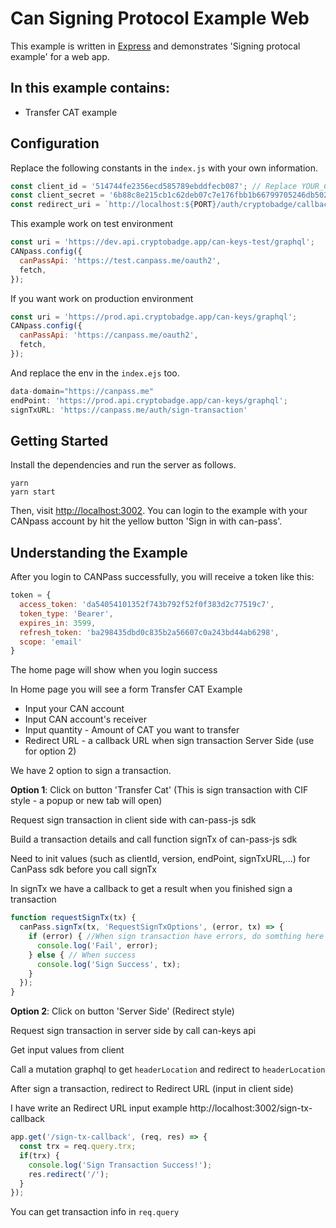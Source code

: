 # Can Signing Protocol Example Web

This example is written in [Express](https://expressjs.com/) and demonstrates 'Signing protocal example' for a web app.

## In this example contains:
- Transfer CAT example

## Configuration

Replace the following constants in the `index.js` with your own information. 

```javascript
const client_id = '514744fe2356ecd585789ebddfecb087'; // Replace YOUR_CLIENT_ID here
const client_secret = '6b88c8e215cb1c62deb07c7e176fbb1b66799705246db502127d2dd92cc7bff5'; // Replace YOUR_CLIENT_SECRET here
const redirect_uri = `http://localhost:${PORT}/auth/cryptobadge/callback`; // Replace YOUR_CALLBACK_URL here
```
This example work on test environment

```javascript
const uri = 'https://dev.api.cryptobadge.app/can-keys-test/graphql';
CANpass.config({
  canPassApi: 'https://test.canpass.me/oauth2',
  fetch,
});
```
If you want work on production environment

```javascript
const uri = 'https://prod.api.cryptobadge.app/can-keys/graphql';
CANpass.config({
  canPassApi: 'https://canpass.me/oauth2',
  fetch,
});
```
And replace the env in the `index.ejs` too.

```javascript
data-domain="https://canpass.me"
endPoint: 'https://prod.api.cryptobadge.app/can-keys/graphql';
signTxURL: 'https://canpass.me/auth/sign-transaction'
```
## Getting Started

Install the dependencies and run the server as follows.

```
yarn
yarn start
```

Then, visit [http://localhost:3002](http://localhost:3002). You can login to the example with your CANpass account by hit the yellow button 'Sign in with can-pass'.


## Understanding the Example

After you login to CANPass successfully, you will receive a token like this:
```javascript
token = {
  access_token: 'da54054101352f743b792f52f0f383d2c77519c7',
  token_type: 'Bearer',
  expires_in: 3599,
  refresh_token: 'ba298435dbd0c835b2a56607c0a243bd44ab6298',
  scope: 'email'
}
```
The home page will show when you login success

In Home page you will see a form Transfer CAT Example

- Input your CAN account
- Input CAN account's receiver
- Input quantity - Amount of CAT you want to transfer
- Redirect URL - a callback URL when sign transaction Server Side (use for option 2)

We have 2 option to sign a transaction.

**Option 1**: Click on button 'Transfer Cat' (This is sign transaction with CIF style - a popup or new tab will open)

Request sign transaction in client side with can-pass-js sdk

Build a transaction details and call function signTx of can-pass-js sdk

Need to init values (such as clientId, version, endPoint, signTxURL,...) for CanPass sdk before you call signTx

In signTx we have a callback to get a result when you finished sign a transaction

```javascript
function requestSignTx(tx) {
  canPass.signTx(tx, 'RequestSignTxOptions', (error, tx) => {
    if (error) { //When sign transaction have errors, do somthing here
      console.log('Fail', error);
    } else { // When success
      console.log('Sign Success', tx);
    }
  });
}
```
**Option 2**: Click on button 'Server Side' (Redirect style)

Request sign transaction in server side by call can-keys api

Get input values from client

Call a mutation graphql to get ```headerLocation``` and redirect to ```headerLocation```

After sign a transaction, redirect to Redirect URL (input in client side)

I have write an Redirect URL input example http://localhost:3002/sign-tx-callback

```javascript
app.get('/sign-tx-callback', (req, res) => {
  const trx = req.query.trx;
  if(trx) {
    console.log('Sign Transaction Success!');
    res.redirect('/');
  }
});
```
You can get transaction info in ```req.query```




